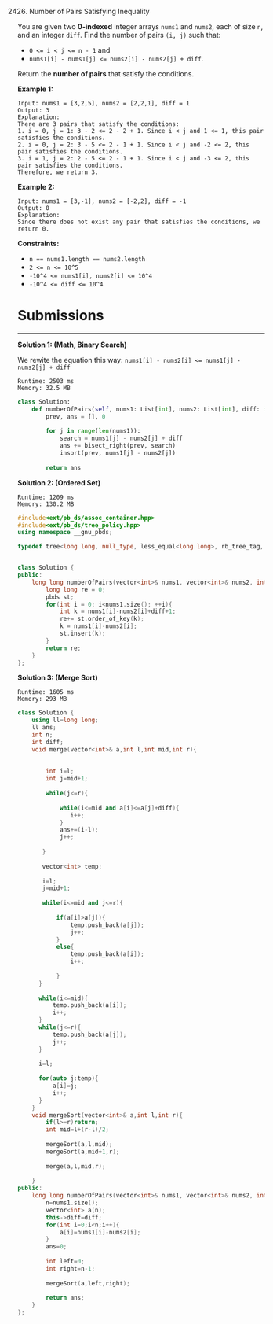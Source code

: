 2426. Number of Pairs Satisfying Inequality

You are given two **0-indexed** integer arrays `nums1` and `nums2`, each of size `n`, and an integer `diff`. Find the number of pairs `(i, j)` such that:

* `0 <= i < j <= n - 1` and
* `nums1[i] - nums1[j] <= nums2[i] - nums2[j] + diff`.

Return the **number of pairs** that satisfy the conditions.

 

**Example 1:**
```
Input: nums1 = [3,2,5], nums2 = [2,2,1], diff = 1
Output: 3
Explanation:
There are 3 pairs that satisfy the conditions:
1. i = 0, j = 1: 3 - 2 <= 2 - 2 + 1. Since i < j and 1 <= 1, this pair satisfies the conditions.
2. i = 0, j = 2: 3 - 5 <= 2 - 1 + 1. Since i < j and -2 <= 2, this pair satisfies the conditions.
3. i = 1, j = 2: 2 - 5 <= 2 - 1 + 1. Since i < j and -3 <= 2, this pair satisfies the conditions.
Therefore, we return 3.
```

**Example 2:**
```
Input: nums1 = [3,-1], nums2 = [-2,2], diff = -1
Output: 0
Explanation:
Since there does not exist any pair that satisfies the conditions, we return 0.
```

**Constraints:**

* `n == nums1.length == nums2.length`
* `2 <= n <= 10^5`
* `-10^4 <= nums1[i], nums2[i] <= 10^4`
* `-10^4 <= diff <= 10^4`

# Submissions
---
**Solution 1: (Math, Binary Search)**

We rewite the equation this way:
`nums1[i] - nums2[i] <= nums1[j] - nums2[j] + diff`

```
Runtime: 2503 ms
Memory: 32.5 MB
```
```python
class Solution:
    def numberOfPairs(self, nums1: List[int], nums2: List[int], diff: int) -> int:
        prev, ans = [], 0
        
        for j in range(len(nums1)):
            search = nums1[j] - nums2[j] + diff
            ans += bisect_right(prev, search)        
            insort(prev, nums1[j] - nums2[j])
        
        return ans
```

**Solution 2: (Ordered Set)**
```
Runtime: 1209 ms
Memory: 130.2 MB
```
```c++
#include<ext/pb_ds/assoc_container.hpp>
#include<ext/pb_ds/tree_policy.hpp>
using namespace __gnu_pbds;

typedef tree<long long, null_type, less_equal<long long>, rb_tree_tag, tree_order_statistics_node_update> pbds; 


class Solution {
public:
    long long numberOfPairs(vector<int>& nums1, vector<int>& nums2, int diff) {
        long long re = 0;
        pbds st;
        for(int i = 0; i<nums1.size(); ++i){
            int k = nums1[i]-nums2[i]+diff+1;
            re+= st.order_of_key(k);
            k = nums1[i]-nums2[i];
            st.insert(k);
        }
        return re;
    }
};
```

**Solution 3: (Merge Sort)**
```
Runtime: 1605 ms
Memory: 293 MB
```
```c++
class Solution {
    using ll=long long;
    ll ans;
    int n;
    int diff;
    void merge(vector<int>& a,int l,int mid,int r){
        
        
        int i=l;
        int j=mid+1;
        
        while(j<=r){
            
            while(i<=mid and a[i]<=a[j]+diff){
               i++;
            }
            ans+=(i-l);
            j++;
            
       }
       
       vector<int> temp;
        
       i=l;
       j=mid+1;
        
       while(i<=mid and j<=r){
           
           if(a[i]>a[j]){
               temp.push_back(a[j]);
               j++;
           }
           else{
               temp.push_back(a[i]);
               i++;
               
           }
      }
        
      while(i<=mid){
          temp.push_back(a[i]);
          i++;
      }  
      while(j<=r){
          temp.push_back(a[j]);
          j++;
      } 
      
      i=l;
        
      for(auto j:temp){
          a[i]=j;
          i++;
      }  
    }
    void mergeSort(vector<int>& a,int l,int r){
        if(l>=r)return;
        int mid=l+(r-l)/2;  
            
        mergeSort(a,l,mid);
        mergeSort(a,mid+1,r);
        
        merge(a,l,mid,r);
        
    }
public:
    long long numberOfPairs(vector<int>& nums1, vector<int>& nums2, int diff) {
        n=nums1.size();
        vector<int> a(n);
        this->diff=diff;
        for(int i=0;i<n;i++){
            a[i]=nums1[i]-nums2[i];
        }
        ans=0;
        
        int left=0;
        int right=n-1;
        
        mergeSort(a,left,right);
        
        return ans;
    }
};
```
